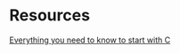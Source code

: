 # Resources

[Everything you need to know to start with C](https://s3.amazonaws.com/alx-intranet.hbtn.io/uploads/misc/2022/4/e0ccf91eec6b977a9e00ed384dc285df9c2772e3.pdf?X-Amz-Algorithm=AWS4-HMAC-SHA256&X-Amz-Credential=AKIARDDGGGOUSBVO6H7D%2F20230316%2Fus-east-1%2Fs3%2Faws4_request&X-Amz-Date=20230316T074237Z&X-Amz-Expires=86400&X-Amz-SignedHeaders=host&X-Amz-Signature=42aeaddbb716e8fbdfe479f0b38039a7b44e4fb88531c40d81619ba488e2ec44)

